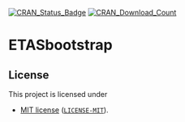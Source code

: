 <!-- badges: start -->
[![CRAN_Status_Badge](http://www.r-pkg.org/badges/version/ETASbootstrap)](https://cran.r-project.org/package=ETASbootstrap)
[![CRAN_Download_Count](http://cranlogs.r-pkg.org/badges/ETASbootstrap)](https://cran.r-project.org/package=ETASbootstrap)
<!-- badges: end -->

# ETASbootstrap

## License

This project is licensed under

- [MIT license](https://opensource.org/licenses/MIT) ([`LICENSE-MIT`](https://github.com/rjpeng98/ETASbootstrap/blob/main/LICENSE)).


